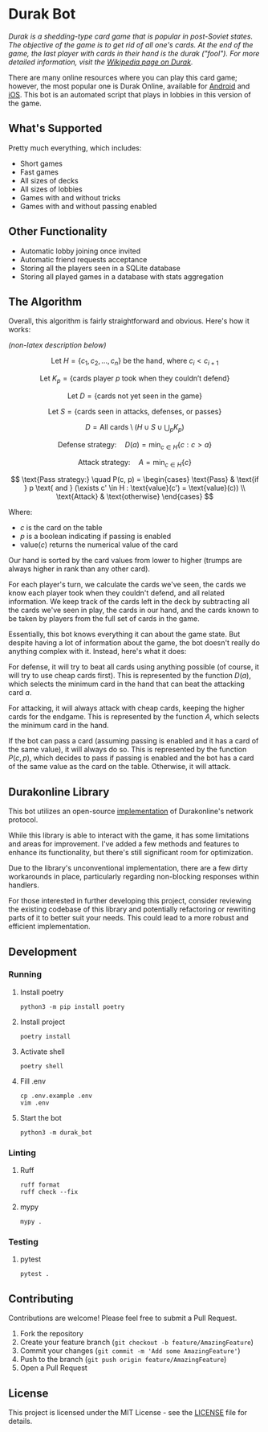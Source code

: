 # Durak Bot

*Durak is a shedding-type card game that is popular in post-Soviet states. The objective of the game is to get rid of all one's cards. At the end of the game, the last player with cards in their hand is the durak ("fool"). For more detailed information, visit the [Wikipedia page on Durak](https://en.wikipedia.org/wiki/Durak).*

There are many online resources where you can play this card game; however, the most popular one is Durak Online, available for [Android](https://play.google.com/store/apps/details?id=com.rstgames.durak&hl=en_US) and [iOS](https://apps.apple.com/us/app/durak-online-card-game/id891825663). This bot is an automated script that plays in lobbies in this version of the game.

## What's Supported

Pretty much everything, which includes:
* Short games
* Fast games
* All sizes of decks
* All sizes of lobbies
* Games with and without tricks
* Games with and without passing enabled

## Other Functionality

* Automatic lobby joining once invited
* Automatic friend requests acceptance
* Storing all the players seen in a SQLite database
* Storing all played games in a database with stats aggregation

## The Algorithm

Overall, this algorithm is fairly straightforward and obvious. Here's how it works:

*(non-latex description below)*

$$
\text{Let } H = \{c_1, c_2, ..., c_n\} \text{ be the hand, where } c_i < c_{i+1}
$$

$$
\text{Let } K_p = \{\text{cards player } p \text{ took when they couldn't defend}\}
$$

$$
\text{Let } D = \{\text{cards not yet seen in the game}\}
$$

$$
\text{Let } S = \{\text{cards seen in attacks, defenses, or passes}\}
$$

$$
D = \text{All cards} \setminus (H \cup S \cup \bigcup_{p} K_p)
$$

$$
\text{Defense strategy:} \quad D(a) = \min_{c \in H} \{c : c > a\}
$$

$$
\text{Attack strategy:} \quad A = \min_{c \in H} \{c\}
$$

$$
\text{Pass strategy:} \quad P(c, p) = \begin{cases} 
      \text{Pass} & \text{if } p \text{ and } (\exists c' \in H : \text{value}(c') = \text{value}(c)) \\
      \text{Attack} & \text{otherwise}
   \end{cases}
$$

Where:
- $c$ is the card on the table
- $p$ is a boolean indicating if passing is enabled
- $\text{value}(c)$ returns the numerical value of the card

Our hand is sorted by the card values from lower to higher (trumps are always higher in rank than any other card).

For each player's turn, we calculate the cards we've seen, the cards we know each player took when they couldn't defend, and all related information. We keep track of the cards left in the deck by subtracting all the cards we've seen in play, the cards in our hand, and the cards known to be taken by players from the full set of cards in the game.

Essentially, this bot knows everything it can about the game state. But despite having a lot of information about the game, the bot doesn't really do anything complex with it. Instead, here's what it does:

For defense, it will try to beat all cards using anything possible (of course, it will try to use cheap cards first). This is represented by the function $D(a)$, which selects the minimum card in the hand that can beat the attacking card $a$.

For attacking, it will always attack with cheap cards, keeping the higher cards for the endgame. This is represented by the function $A$, which selects the minimum card in the hand.

If the bot can pass a card (assuming passing is enabled and it has a card of the same value), it will always do so. This is represented by the function $P(c, p)$, which decides to pass if passing is enabled and the bot has a card of the same value as the card on the table. Otherwise, it will attack.

## Durakonline Library

This bot utilizes an open-source [implementation](https://github.com/Zakovskiy/durakonline.py) of Durakonline's network protocol.

While this library is able to interact with the game, it has some limitations and areas for improvement. I've added a few methods and features to enhance its functionality, but there's still significant room for optimization.

Due to the library's unconventional implementation, there are a few dirty workarounds in place, particularly regarding non-blocking responses within handlers.

For those interested in further developing this project, consider reviewing the existing codebase of this library and potentially refactoring or rewriting parts of it to better suit your needs. This could lead to a more robust and efficient implementation.

## Development

### Running

1. Install poetry 
    ```commandline
    python3 -m pip install poetry
    ```

2. Install project
    ```commandline
    poetry install
    ```

3. Activate shell
    ```commandline
    poetry shell
    ```

4. Fill .env
    ```commandline
    cp .env.example .env
    vim .env
    ```

5. Start the bot
    ```commandline
    python3 -m durak_bot
    ```

### Linting

1. Ruff
    ```commandline
    ruff format
    ruff check --fix
    ```

2. mypy
    ```commandline
    mypy .
    ```

### Testing

1. pytest
    ```commandline
    pytest .
    ```

## Contributing

Contributions are welcome! Please feel free to submit a Pull Request.

1. Fork the repository
2. Create your feature branch (`git checkout -b feature/AmazingFeature`)
3. Commit your changes (`git commit -m 'Add some AmazingFeature'`)
4. Push to the branch (`git push origin feature/AmazingFeature`)
5. Open a Pull Request

## License

This project is licensed under the MIT License - see the [LICENSE](LICENSE) file for details.
